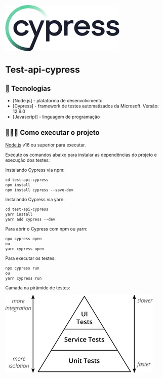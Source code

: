 
![](cypress.webp)
# Test-api-cypress

## 🚀 Tecnologias

- [Node.js] - plataforma de desenvolvimento
- [Cypress] - framework de testes automatizados da Microsoft. Versão: 12.9.0
- [Javascript] - linguagem de programação

## 👨🏻‍💻 Como executar o projeto

[Node.js](https://nodejs.org/) v16 ou superior para executar.

Execute os comandos abaixo para instalar as dependências do projeto e execução dos testes:

Instalando Cypress via npm:
```
cd test-api-cypress
npm install
npm install cypress --save-dev

```

Instalando Cypress via yarn:
```
cd test-api-cypress
yarn install
yarn add cypress --dev
```

Para abrir o Cypress com npm ou yarn:
```
npx cypress open
ou
yarn cypress open
```

Para executar os testes:
```
npx cypress run
ou
yarn cypress run 
```

Camada na pirâmide de testes:

![](layer_test.jpg)

```

